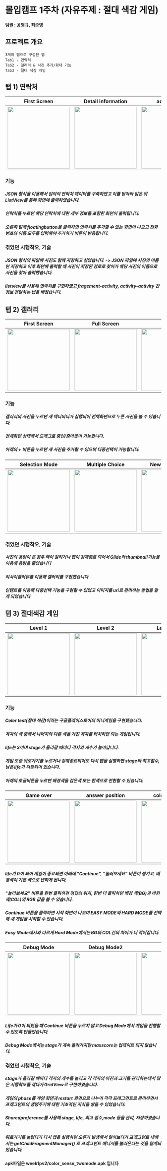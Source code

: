 # 몰입캠프 1주차 (자유주제 : 절대 색감 게임)

**팀원 : [공병규](https://github.com/johnpooh121), [최준영](https://github.com/DDoubleA)**

## 프로젝트 개요
```
3개의 탭으로 구성된 앱
Tab1 - 연락처
Tab2 - 갤러리 & 사진 추가/확대 기능
Tab3 - 절대 색감 게임
```

## 탭 1) 연락처


|First Screen|Detail information|add contacts|
|:-:|:-:|:-:|
|<img src="https://user-images.githubusercontent.com/86216960/147900138-c61f22ff-3a7e-495b-b7a2-1ad86633744c.png" width="200" />|<img src="https://user-images.githubusercontent.com/86216960/147900139-7f3f2f15-7f7c-453f-8a37-1ee6a273a987.png" width="200" />|<img src="https://user-images.githubusercontent.com/86216960/147900423-7802bf4e-8d55-4312-94b5-fcbeaf6a9b36.png" width="200"/>
 
### 기능
 ##### JSON 형식을 이용해서 임의의 연락처 데이터를 구축하였고 이를 받아와 읽은 뒤 ListView를 통해 화면에 출력하였습니다. 
 ##### 연락처를 누르면 해당 연락처에 대한 세부 정보를 포함한 화면이 출력됩니다.
 ##### 오른쪽 밑에 floatingbutton을 클릭하면 연락처를 추가할 수 있는 화면이 나오고 전화번호와 이름 모두를 입력해야 추가하기 버튼이 반응합니다.
 
 ### 겪었던 시행착오, 기술

##### JSON 형식의 파일에  사진도 함께 저장하고 싶었습니다. -> JSON 파일에 사진의 이름만 저장하고 이후 화면에 출력할 때 사진이 저장된 경로로 찾아가 해당 사진의 이름으로 사진을 찾아 출력했습니다.

##### listview를 사용해 연락처를 구현하였고 fragement-activity, activity-activity 간 정보 전달하는 법을 배웠습니다.




## 탭 2) 갤러리

|First Screen|Full Screen|Zoom In|
|:-:|:-:|:-:|
|<img src="https://user-images.githubusercontent.com/86216960/147900147-c7a023d4-ec8c-4206-b1b6-a5b5d54a64e4.png" width="200" />|<img src="https://user-images.githubusercontent.com/86216960/147900151-bed62847-0a8a-4f08-97d2-c86c2656ace4.png" width="200" />|<img src="https://user-images.githubusercontent.com/86216960/147900160-afda13f4-5ab9-4267-ade2-5fe48d3fd608.png" width="200" />|

### 기능
##### 갤러리의 사진을 누르면 새 액티비티가 실행되어 전체화면으로 누른 사진을 볼 수 있습니다.
##### 전체화면 상태에서 드래그로 줌인/줌아웃이 가능합니다.
##### 아래의 + 버튼을 누르면 새 사진을 추가할 수 있으며 다중선택이 가능합니다.

|Selection Mode|Multiple Choice|New image loaded|
|:-:|:-:|:-:|
|<img src="https://user-images.githubusercontent.com/96766204/147900870-b13ad3f4-edc7-4439-a146-37720536c98c.png" width="200" />|<img src="https://user-images.githubusercontent.com/96766204/147900851-b71057ac-a193-4166-bf13-c46a3d20c01d.png" width="200" />|<img src="https://user-images.githubusercontent.com/96766204/147900852-00ef4e43-4457-4d7c-b179-6bf1c9af8289.png" width="200" />|

### 겪었던 시행착오, 기술
##### 사진의 용량이 큰 경우 랙이 걸리거나 앱이 강제종료 되어서 Glide와 thumbnail기능을 이용해 용량을 줄였습니다
##### 리사이클러뷰를 이용해 갤러리를 구현했습니다
##### 인텐트를 이용해 다중선택 기능을 구현할 수 있었고 이미지를 uri로 관리하는 방법을 알게 되었습니다

## 탭 3) 절대색감 게임

|Level 1|Level 2|Level 9(Max)|
|:-:|:-:|:-:|
|<img src="https://user-images.githubusercontent.com/86216960/148019722-f4585f34-4189-4531-b681-d6bc4568bf23.png" width="200" />|<img src="https://user-images.githubusercontent.com/86216960/148019723-b490b633-3c1f-4bbf-80f0-37b476488c89.png" width="200" />|<img src="https://user-images.githubusercontent.com/86216960/148019671-a345289f-f10d-46e5-9c81-9e3829ef0393.png" width="200" />|

### 기능
##### Color test(절대 색감)이라는 구글플레이스토어의 미니게임을 구현했습니다.
##### 격자의 색 중에서 나머지와 다른 색을 가진 격자를 터치하면 되는 게임입니다.
##### life는 3이며 stage가 올라갈 때마다 격자의 개수가 늘어납니다.
##### 게임 도중 뒤로가기를 누르거나 강제종료되어도 다시 앱을 실행하면 stage와 최고점수, 남은 life가 저장되어 있습니다.
##### 아래의 토글버튼을 누르면 배경색을 검은색 또는 흰색으로 전환할 수 있습니다.
|Game over|answer position|color difference|
|:-:|:-:|:-:|
|<img src="https://user-images.githubusercontent.com/86216960/148019261-80812f74-724a-4261-bfd4-453695a25bc5.png" width="200" />|<img src="https://user-images.githubusercontent.com/86216960/148019264-3a3176c7-ded1-499a-b983-91b13719b37e.png" width="200" />|<img src="https://user-images.githubusercontent.com/86216960/148019265-6fa4b04d-2b73-4217-8fcd-1ab560091b48.png" width="200" />|

##### life가 0이 되어 게임이 종료되면 아래에 "Continue", "눌러보세요" 버튼이 생기고, 배경색이 기본 색으로 변하게 됩니다.
##### "눌러보세요" 버튼을 한번 클릭하면 정답의 위치, 한번 더 클릭하면 배경 색(BG)과 바뀐 색(COL)의 RGB 값을 볼 수 있습니다.
##### Continue 버튼을 클릭하면 시작 화면이 나오며 EASY MODE와 HARD MODE를 선택해 새 게임을 시작할 수 있습니다.
##### Easy Mode에서와 다르게 Hard Mode에서는 BG와 COL간의 차이가 더 적어집니다.
|Debug Mode|Debug Mode2|Continue|
|:-:|:-:|:-:|
|<img src="https://user-images.githubusercontent.com/86216960/148019267-91a3d51a-bb24-456f-936c-8a423057637d.png" width="200" />|<img src="https://user-images.githubusercontent.com/86216960/148019257-b049c7b2-0d39-4efb-bae3-15c6c6b6ed37.png" width="200" />|<img src="https://user-images.githubusercontent.com/86216960/148019260-cacdab74-2720-43f9-9f5f-0583e3e62c8d.png" width="200" />|

##### Life가 0이 되었을 때 Continue 버튼을 누르지 않고 Debug Mode에서 게임을 진행할 수 있도록 만들었습니다.
##### Debug Mode에서는 stage가 계속 올라가지만 maxscore는 업데이트 되지 않습니다.


### 겪었던 시행착오, 기술
##### stage가 올라갈 때마다 격자의 개수를 늘리고 각 격자의 마진과 크기를 관리하는데서 많은 시행착오를 겪다가 GridView로 구현하였습니다.
##### 게임의 phase를 게임 화면과 restart 화면으로 나누어 각각 프래그먼트로 관리하면서 프래그먼트의 생명주기에 대한 기초적인 지식을 쌓을 수 있었습니다.
##### Sharedpreference를 사용해 stage, life, 최고 점수,mode 등을 관리, 저장하였습니다.
##### 뒤로가기를 눌렀다가 다시 앱을 실행하면 오류가 발생해서 알아보다가 프래그먼트 내에서는 getChildFragmentManager() 로 프래그먼트 매니저를 불러온다는 것을 알게되었습니다.

#### apk파일은 week1pv2/color_sense_twomode.apk 입니다
